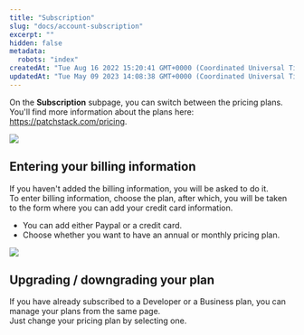 ```yaml
---
title: "Subscription"
slug: "docs/account-subscription"
excerpt: ""
hidden: false
metadata: 
  robots: "index"
createdAt: "Tue Aug 16 2022 15:20:41 GMT+0000 (Coordinated Universal Time)"
updatedAt: "Tue May 09 2023 14:08:38 GMT+0000 (Coordinated Universal Time)"
---
```

On the **Subscription** subpage, you can switch between the pricing plans.  
You'll find more information about the plans here: <a href="https://patchstack.com/pricing" target="_blank">https://patchstack.com/pricing</a>.

![](@images/788bca3-small-Patchstack_subscription.png)

## Entering your billing information

If you haven't added the billing information, you will be asked to do it.  
To enter billing information, choose the plan, after which, you will be taken to the form where you can add your credit card information.

- You can add either Paypal or a credit card.
- Choose whether you want to have an annual or monthly pricing plan.

![](@images/afa8f40-small-Patchstack_add_credit_card.png)

## Upgrading / downgrading your plan

If you have already subscribed to a Developer or a Business plan, you can manage your plans from the same page.  
Just change your pricing plan by selecting one.
